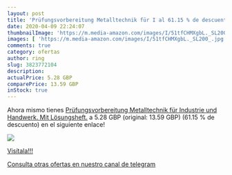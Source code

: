 ```yaml
---
layout: post
title: 'Prüfungsvorbereitung Metalltechnik für I al 61.15 % de descuento'
date: 2020-04-09 22:24:07
thumbnailImage: 'https://m.media-amazon.com/images/I/51tfCHMXgbL._SL200_.jpg'
images: [ 'https://m.media-amazon.com/images/I/51tfCHMXgbL._SL200_.jpg' ]
comments: true
category: ofertas
author: ring
slug: 3823772104
description:
actualPrice: 5.28 GBP
comparePrice: 13.59 GBP
inStock: true
---
```


Ahora mismo tienes [Prüfungsvorbereitung Metalltechnik für Industrie und Handwerk. Mit Lösungsheft.](https://www.amazon.co.uk/dp/3823772104/?tag=redken01-21) a 5.28 GBP (original: 13.59 GBP) (61.15 %  de descuento) en el siguiente enlace!

[![](https://m.media-amazon.com/images/I/51tfCHMXgbL._SL200_.jpg)](https://www.amazon.co.uk/dp/3823772104/?tag=redken01-21)

[Visítala!!!](https://www.amazon.co.uk/dp/3823772104/?tag=redken01-21)

[Consulta otras ofertas en nuestro canal de telegram](https://t.me/s/ofertas25)
